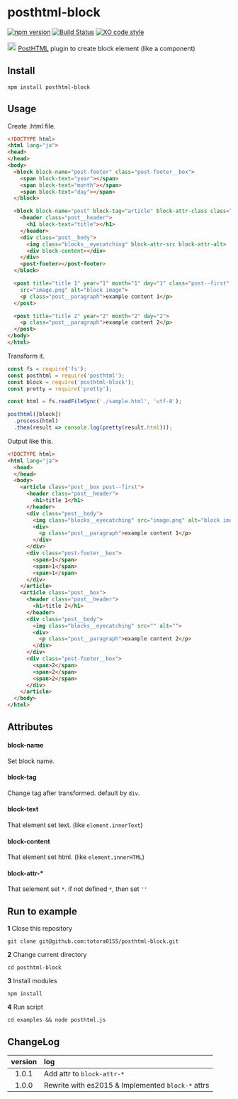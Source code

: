 # posthtml-block

[![npm version](https://badge.fury.io/js/posthtml-block.svg)](https://badge.fury.io/js/posthtml-block)
[![Build Status](https://travis-ci.org/totora0155/posthtml-block.svg?branch=master)](https://travis-ci.org/totora0155/posthtml-block)
[![XO code style](https://img.shields.io/badge/code_style-XO-5ed9c7.svg)](https://github.com/sindresorhus/xo)

<p><img width="20" src="https://camo.githubusercontent.com/4f0f92bada37893db0a761078a6c1b2fb7dfef14/687474703a2f2f706f737468746d6c2e6769746875622e696f2f706f737468746d6c2f6c6f676f2e737667"> <a href="https://github.com/posthtml/posthtml">PostHTML</a> plugin to create block element (like a component)</p>

## Install
```
npm install posthtml-block
```

## Usage

Create .html file.
```html
<!DOCTYPE html>
<html lang="ja">
<head>
</head>
<body>
  <block block-name="post-footer" class="post-footer__box">
    <span block-text="year"></span>
    <span block-text="month"></span>
    <span block-text="day"></span>
  </block>

  <block block-name="post" block-tag="article" block-attr-class class="post__box">
    <header class="post__header">
      <h1 block-text="title"></h1>
    </header>
    <div class="post__body">
      <img class="blocks__eyecatching" block-attr-src block-attr-alt>
      <div block-content></div>
    </div>
    <post-footer></post-footer>
  </block>

  <post title="title 1" year="1" month="1" day="1" class="post--first"
    src="image.png" alt="block image">
    <p class="post__paragraph">example content 1</p>
  </post>

  <post title="title 2" year="2" month="2" day="2">
    <p class="post__paragraph">example content 2</p>
  </post>
</body>
</html>

```

Transform it.
```javascript
const fs = require('fs');
const posthtml = require('posthtml');
const block = require('posthtml-block');
const pretty = require('pretty');

const html = fs.readFileSync('./sample.html', 'utf-8');

posthtml([block])
  .process(html)
  .then(result => console.log(pretty(result.html)));

```

Output like this.
```html
<!DOCTYPE html>
<html lang="ja">
  <head>
  </head>
  <body>
    <article class="post__box post--first">
      <header class="post__header">
        <h1>title 1</h1>
      </header>
      <div class="post__body">
        <img class="blocks__eyecatching" src="image.png" alt="block image">
        <div>
          <p class="post__paragraph">example content 1</p>
        </div>
      </div>
      <div class="post-footer__box">
        <span>1</span>
        <span>1</span>
        <span>1</span>
      </div>
    </article>
    <article class="post__box">
      <header class="post__header">
        <h1>title 2</h1>
      </header>
      <div class="post__body">
        <img class="blocks__eyecatching" src="" alt="">
        <div>
          <p class="post__paragraph">example content 2</p>
        </div>
      </div>
      <div class="post-footer__box">
        <span>2</span>
        <span>2</span>
        <span>2</span>
      </div>
    </article>
  </body>
</html>

```

## Attributes

#### block-name
Set block name.

#### block-tag
Change tag after transformed. default by `div`.

#### block-text
That element set text. (like `element.innerText`)

#### block-content
That element set html. (like `element.innerHTML`)

#### block-attr-*
That selement set `*`. if not defined `*`, then set `''`

## Run to example

**1** Close this repository

```
git clone git@github.com:totora0155/posthtml-block.git
```

**2** Change current directory
```
cd posthtml-block
```

**3** Install modules
```
npm install
```

**4** Run script
```
cd examples && node posthtml.js
```

## ChangeLog

|version|log|
|:-:|:--|
|1.0.1|Add attr to `block-attr-*`|
|1.0.0|Rewrite with es2015 & Implemented `block-*` attrs|
